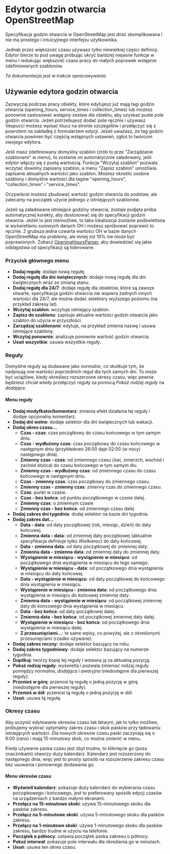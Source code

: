 # Edytor godzin otwarcia OpenStreetMap

Specyfikacja godzin otwarcia w OpenStreetMap jest dość skomplikowana i nie ma prostego i intuicyjnego interfejsu użytkownika.

Jednak przez większość czasu używasz tylko niewielkiej części definicji. Edytor bierze to pod uwagę próbując ukryć bardziej niejasne funkcje w menu i redukując większość czasu pracy do małych poprawek wstępnie zdefiniowanych szablonów.

_Ta dokumentacja jest w trakcie opracowywania_

## Używanie edytora godzin otwarcia

Zazwyczaj podczas pracy obiekty, które edytujesz już mają tagi godzin otwarcia (opening_hours, service_times i collection_times) lub możesz ponownie zastosować wstępny zestaw dla obiektu, aby uzyskać puste pole godzin otwarcia. Jeżeli potrzebujesz dodać pole ręcznie i używasz Vespucci możesz wpisać klucz na stronie szczegółów i przełączyć się z powrotem na zakładkę z formularzem edycji. Jeżeli uważasz, że tag godzin otwarcia powinien być częścią wstępnych ustawień, zgłoś to twórcom swojego edytora.

Jeśli masz zdefiniowany domyślny szablon (zrób to prze "Zarządzanie szablonami"  w menu), to zostanie on automatycznie załadowany, jeśli edytor włączy się z pustą wartością. Funkcja "Wczytaj szablon" pozwala wczytać dowolny zapisany szablon, a menu "Zapisz szablon" umożliwia zapisanie aktualnych wartości jako szablon. Możesz określić osobne szablony i domyślne wartości dla tagów "opening_hours", "collection_times" i "service_times".

Oczywiście możesz zbudować wartość godzin otwarcia do podstaw, ale zalecamy na początek użycie jednego z istniejących szablonów.

Jeżeli są załadowane istniejące godziny otwarcia, zostaje podjęta próba automatycznej korekty, aby dostosować się do specyfikacji godzin otwarcia. Jeżeli to jest niemożliwe, to taka lokalizacja zostanie podświetlona w wyświetlaniu surowych danych OH i możesz spróbować poprawić to ręcznie. Z grubsza jedna czwarta wartości OH w bazie danych OpenStreetMap ma problemy, ale mniej niż 10% nie może być poprawionych. Zobacz [OpeningHoursParser](https://github.com/simonpoole/OpeningHoursParser), aby dowiedzieć się jakie odstępstwa od specyfikacji są tolerowane.

### Przycisk głównego menu

* __Dodaj regułę__: dodaje nową regułę.
* __Dodaj regułę dla dni świątecznych__: dodaje nową regułę dla dni świątecznych wraz ze zmianą stanu.
* __Dodaj regułę dla 24/7__: dodaje regułę dla obiektów, które są zawsze otwarte, specyfikacja godzin otwarcia nie wspiera żadnych innych wartości dla 24/7, ale można dodać selektory wyższego poziomu (na przykład zakresy lat).
* __Wczytaj szablon__: wczytuje istniejący szablon.
* __Zapisz do szablonu__: zapisuje aktualne wartości godzin otwarcia jako szablon do użycia w przyszłości.
* __Zarządzaj szablonami__: edytuje, na przykład zmienia nazwę i usuwa istniejące szablony.
* __Wczytaj ponownie__: analizuje ponownie wartość godzin otwarcia.
* __Usuń wszystkie__: usuwa wszystkie reguły.

### Reguły

Domyślne reguły są dodawane jako _normalne_, co skutkuje tym, że nadpisują one wartości poprzednich reguł dla tych samych dni. To może być uciążliwe, kiedy określasz rozszerzone okresy czasu, więc pewnie będziesz chciał wtedy przełączyć reguły za pomocą _Pokaż rodzaj reguły_ na _dodające_.

#### Menu reguły

* __Dodaj modyfkator/komentarz__: zmienia efekt działania tej reguły i dodaje opcjonalny komentarz.
* __Dodaj dni wolne__: dodaje selektor dla dni świątecznych lub wakacji.
* __Dodaj okres czasu...__
    * __Czas - czas__: czas początkowy do czasu końcowego w tym samym dniu.
    * __Czas - wydłużony czas__: czas początkowy do czasu końcowego w następnym dniu (przykładowo 26:00 daje 02:00 (w nocy) następnego dnia).
    * __Zmienny czas - czas__: od zmiennego czasu (świ, zmierzch, wschód i zachód słońca) do czasu końcowego w tym samym diu.
    * __Zmienny czas - wydłużony czas__: od zmiennego czasu do czasu końcowego w następnym dniu.
    * __Czas - zmienny czas__: czas początkowy do zmiennego czasu.
    * __Zmienny czas - zmienny czas__: zmienny czas do zmiennego czasu.
    * __Czas__: punkt w czasie.
    * __Czas - bez końca__: od punktu początkowego w czasie dalej.
    * __Zmienny czas__: o zmiennym czasie
    * __Zmienny czas - bez końca__: od zmiennego czasu dalej
* __Dodaj zakres dni tygodnia__: dodaj selektor na bazie dni tygodnia.
* __Dodaj zakres dat...__
    * __Data - data__: od daty początkowej (rok, miesiąc, dzień) do daty końcowej.
    * __Zmienna data - data__: od zmiennej daty początkowej (aktualnie specyfikacja definiuje tylko _Wielkanoc_) do daty końcowej.
    * __Data - zmienna data__: od daty początkowej do zmiennej daty.
    * __Zmienna data - zmienna data__: od zmiennej daty do zmiennej daty.
    * __Wystąpienie w miesiącu - wystąpienie w miesiącu__: od początkowego dnia wystąpienia w miesiącu do tego samego.
    * __Wystąpienie w miesiącu - data__: od początkowego dnia wystąpienia w miesiącu do daty końcowej.
    * __Data - wystąpienie w miesiącu__: od daty początkowej do końcowego dnia wystąpienia w miesiącu.
    * __Wystąpienie w miesiącu - zmienna data__: od początkowego dnia wystąpienia w miesiącu do końcowej zmiennej daty.
    * __Zmienna data - wystąpienie w miesiącu__: od początkowej zmiennej daty do końcowego dnia wystąpienia w miesiącu.
    * __Data - bez końca__: od daty początkowej dalej.
    * __Zmienna data - bez końca__: od początkowej zmiennej daty dalej.
    * __Wystąpienie w miesiącu - bez końca__: od początkowego dnia wystąpienia w miesiącu dalej.
    * __Z przesunięciami...__: te same wpisy, co powyżej, ale z określonymi przesunięciami (rzadko używane).
* __Dodaj zakres roczny__: dodaje selektor bazujący na roku.
* __Dodaj zakres tygodniowy__: dodaje selektor bazujący na numerze tygodnia.
* __Duplikuj__: tworzy kopię tej reguły i wstawia ją za aktualną pozycją.
* __Pokaż rodzaj reguły__: wyświetla i pozwala zmieniać rodzaj reguły pomiędzy _normalna_, _dodająca_ i _awaryjna_ (niedostępne dla pierwszej reguły).
* __Przenieś w górę__: przenosi tą regułę o jedną pozycję w górę (niedostępne dla pierwszej reguły).
* __Przenieś w dół__: przenosi tą regułę o jedną pozycję w dół.
* __Usuń__: usuwa tą regułę.

### Okresy czasu

Aby uczynić edytowanie okresów czasu tak łatwym, jak to tylko możliwe, próbujemy wybrać optymalny zakres czasu i skok pasków przy ładowaniu istniejących wartości. Dla nowych okresów czasu paski zaczynają się o 6:00 (rano) i mają 15-minutowy skok, co można zmienić w menu.

Kiedy używanie paska czasu jest zbyt trudne, to kliknięcie go (poza znacznikami) otworzy duży kalendarz. Kalendarz jest rozszerzony do następnego dnia, więc jest to prosty sposób na rozszerzenie zakresu czasu bez usuwania i ponownego dodawania go.

#### Menu okresów czasu

* __Wyświetl kalendarz__: pokazuje duży kalendarz do wybierania czasu początkowego i końcowego, jest to preferowany sposób edycji czasów na urządzeniach z bardzo małymi ekranami.
* __Przełącz na 15-minutowe skoki__: używa 15-minutowego skoku dla pasków zakresu.
* __Przełącz na 5-minutowe skoki__: używa 5-minutowego skoku dla pasków zakresu.
* __Przełącz na 1-minutowe skoki__: używa 1-minutowego skoku dla pasków zakresu, bardzo trudne w użyciu na telefonie.
* __Początek o północy__: ustawia początek paska zakresu o północy.
* __Pokaż interwał__: pokazuje pole interwału dla określenia go w minutach.
* __Usuń__: usuwa ten okres czasu.

